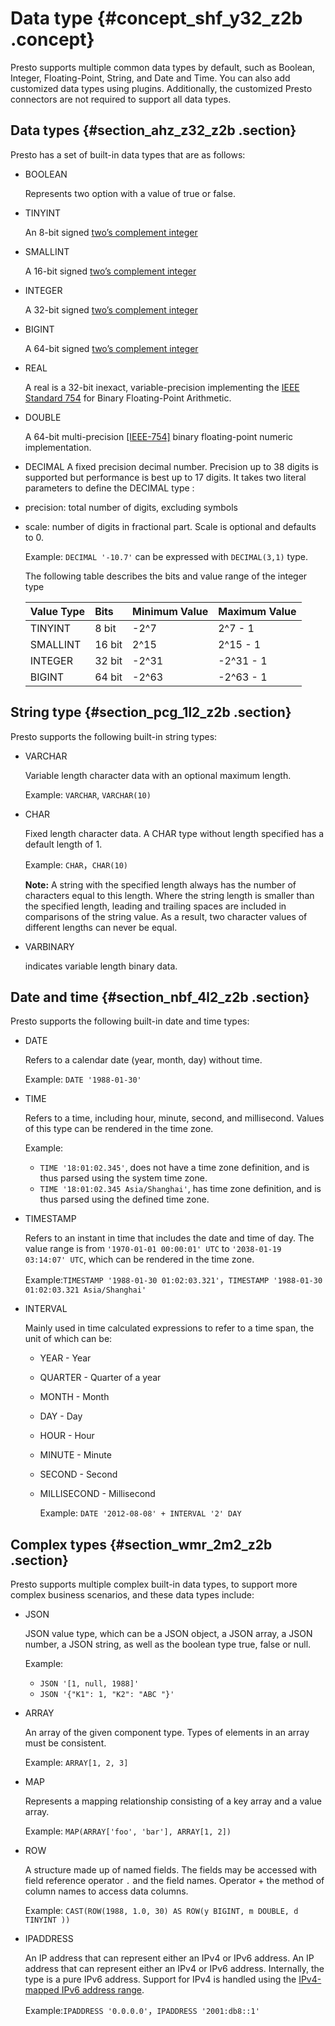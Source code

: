 # Data type {#concept_shf_y32_z2b .concept}

Presto supports multiple common data types by default, such as Boolean, Integer, Floating-Point, String, and Date and Time. You can also add customized data types using plugins. Additionally, the customized Presto connectors are not required to support all data types.

## Data types {#section_ahz_z32_z2b .section}

Presto has a set of built-in data types that are as follows:

-   BOOLEAN

    Represents two option with a value of true or false.

-   TINYINT

    An 8-bit signed [two’s complement integer](https://en.wikipedia.org/wiki/Two%27s_complement)

-   SMALLINT

    A 16-bit signed [two’s complement integer](https://en.wikipedia.org/wiki/Two%27s_complement)

-   INTEGER

    A 32-bit signed [two’s complement integer](https://en.wikipedia.org/wiki/Two%27s_complement)

-   BIGINT

    A 64-bit signed [two’s complement integer](https://en.wikipedia.org/wiki/Two%27s_complement)

-   REAL

    A real is a 32-bit inexact, variable-precision implementing the [IEEE Standard 754](https://en.wikipedia.org/wiki/IEEE_754) for Binary Floating-Point Arithmetic.

-   DOUBLE

    A 64-bit multi-precision [\[IEEE-754\]](https://en.wikipedia.org/wiki/IEEE_754) binary floating-point numeric implementation.

-   DECIMAL A fixed precision decimal number. Precision up to 38 digits is supported but performance is best up to 17 digits. It takes two literal parameters to define the DECIMAL type :

-   precision: total number of digits, excluding symbols
-   scale: number of digits in fractional part. Scale is optional and defaults to 0.

    Example: `DECIMAL '-10.7'` can be expressed with `DECIMAL(3,1)` type.

    The following table describes the bits and value range of the integer type

    |Value Type|Bits|Minimum Value|Maximum Value|
    |:---------|:---|:------------|:------------|
    |TINYINT|8 bit|-2^7|2^7 - 1|
    |SMALLINT|16 bit|2^15|2^15 - 1|
    |INTEGER|32 bit|-2^31|-2^31 - 1|
    |BIGINT|64 bit|-2^63|-2^63 - 1|


## String type {#section_pcg_1l2_z2b .section}

Presto supports the following built-in string types:

-   VARCHAR

    Variable length character data with an optional maximum length.

    Example: `VARCHAR`, `VARCHAR(10)`

-   CHAR

    Fixed length character data. A CHAR type without length specified has a default length of 1.

    Example: `CHAR`，`CHAR(10)` 

    **Note:** A string with the specified length always has the number of characters equal to this length. Where the string length is smaller than the specified length, leading and trailing spaces are included in comparisons of the string value. As a result, two character values of different lengths can never be equal.

-   VARBINARY

    indicates variable length binary data.


## Date and time {#section_nbf_4l2_z2b .section}

Presto supports the following built-in date and time types:

-   DATE

    Refers to a calendar date \(year, month, day\) without time.

    Example: `DATE '1988-01-30'`

-   TIME

    Refers to a time, including hour, minute, second, and millisecond. Values of this type can be rendered in the time zone.

    Example:

    -   `TIME '18:01:02.345'`, does not have a time zone definition, and is thus parsed using the system time zone.
    -   `TIME '18:01:02.345 Asia/Shanghai'`, has time zone definition, and is thus parsed using the defined time zone.
-   TIMESTAMP

    Refers to an instant in time that includes the date and time of day. The value range is from `'1970-01-01 00:00:01' UTC` to `'2038-01-19 03:14:07' UTC`, which can be rendered in the time zone.

    Example:`TIMESTAMP '1988-01-30 01:02:03.321'`，`TIMESTAMP '1988-01-30 01:02:03.321 Asia/Shanghai'`

-   INTERVAL

    Mainly used in time calculated expressions to refer to a time span, the unit of which can be:

    -   YEAR - Year
    -   QUARTER - Quarter of a year
    -   MONTH - Month
    -   DAY - Day
    -   HOUR - Hour
    -   MINUTE - Minute
    -   SECOND - Second
    -   MILLISECOND - Millisecond

        Example: `DATE '2012-08-08' + INTERVAL '2' DAY`


## Complex types {#section_wmr_2m2_z2b .section}

Presto supports multiple complex built-in data types, to support more complex business scenarios, and these data types include:

-   JSON

    JSON value type, which can be a JSON object, a JSON array, a JSON number, a JSON string, as well as the boolean type true, false or null.

    Example:

    -   `JSON '[1, null, 1988]'`
    -   `JSON '{"K1": 1, "K2": "ABC "}'`
-   ARRAY

    An array of the given component type. Types of elements in an array must be consistent.

    Example: `ARRAY[1, 2, 3]`

-   MAP

    Represents a mapping relationship consisting of a key array and a value array.

    Example: `MAP(ARRAY['foo', 'bar'], ARRAY[1, 2])`

-   ROW

    A structure made up of named fields. The fields may be accessed with field reference operator `.` and the field names. Operator + the method of column names to access data columns.

    Example: `CAST(ROW(1988, 1.0, 30) AS ROW(y BIGINT, m DOUBLE, d TINYINT ))`

-   IPADDRESS

    An IP address that can represent either an IPv4 or IPv6 address. An IP address that can represent either an IPv4 or IPv6 address. Internally, the type is a pure IPv6 address. Support for IPv4 is handled using the [IPv4-mapped IPv6 address range](https://tools.ietf.org/html/rfc4291.html#section-2.5.5.2).

    Example:`IPADDRESS '0.0.0.0'`，`IPADDRESS '2001:db8::1'`


